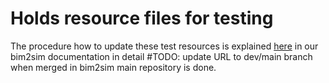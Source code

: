 # Holds resource files for testing

The procedure how to update these test resources is explained [here]([url](https://bim2sim.github.io/bim2sim//731-bump-python-to-311/docs/developer-guide/testing.html#update-test-resources)) in our bim2sim documentation in detail  #TODO: update URL to dev/main branch when merged in bim2sim main repository is done.

